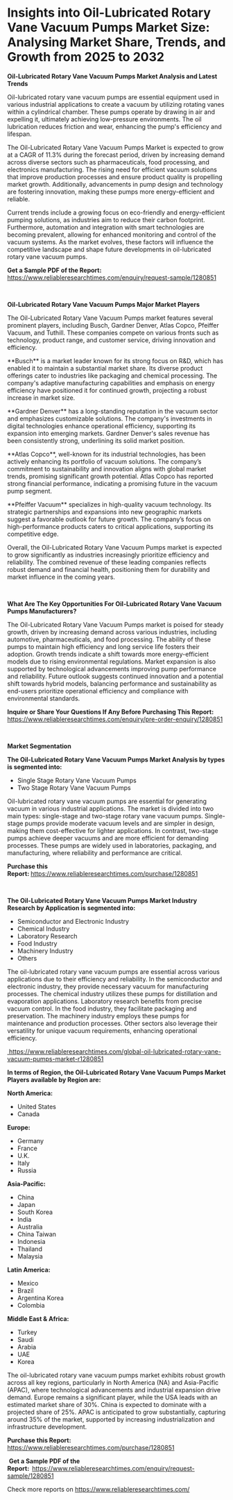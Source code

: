 <p><h1>Insights into Oil-Lubricated Rotary Vane Vacuum Pumps Market Size: Analysing Market Share, Trends, and Growth from 2025 to 2032</h1></p><p><strong>Oil-Lubricated Rotary Vane Vacuum Pumps Market Analysis and Latest Trends</strong></p>
<p><p>Oil-lubricated rotary vane vacuum pumps are essential equipment used in various industrial applications to create a vacuum by utilizing rotating vanes within a cylindrical chamber. These pumps operate by drawing in air and expelling it, ultimately achieving low-pressure environments. The oil lubrication reduces friction and wear, enhancing the pump's efficiency and lifespan.</p><p>The Oil-Lubricated Rotary Vane Vacuum Pumps Market is expected to grow at a CAGR of 11.3% during the forecast period, driven by increasing demand across diverse sectors such as pharmaceuticals, food processing, and electronics manufacturing. The rising need for efficient vacuum solutions that improve production processes and ensure product quality is propelling market growth. Additionally, advancements in pump design and technology are fostering innovation, making these pumps more energy-efficient and reliable.</p><p>Current trends include a growing focus on eco-friendly and energy-efficient pumping solutions, as industries aim to reduce their carbon footprint. Furthermore, automation and integration with smart technologies are becoming prevalent, allowing for enhanced monitoring and control of the vacuum systems. As the market evolves, these factors will influence the competitive landscape and shape future developments in oil-lubricated rotary vane vacuum pumps.</p></p>
<p><strong>Get a Sample PDF of the Report:&nbsp;</strong> <a href="https://www.reliableresearchtimes.com/enquiry/request-sample/1280851?utm_campaign=2993&utm_medium=2&utm_source=Github&utm_content=ia&utm_term=24032025&utm_id=oil-lubricated-rotary-vane-vacuum-pumps">https://www.reliableresearchtimes.com/enquiry/request-sample/1280851</a></p>
<p>&nbsp;</p>
<p><strong>Oil-Lubricated Rotary Vane Vacuum Pumps Major Market Players</strong></p>
<p><p>The Oil-Lubricated Rotary Vane Vacuum Pumps market features several prominent players, including Busch, Gardner Denver, Atlas Copco, Pfeiffer Vacuum, and Tuthill. These companies compete on various fronts such as technology, product range, and customer service, driving innovation and efficiency.</p><p>**Busch** is a market leader known for its strong focus on R&D, which has enabled it to maintain a substantial market share. Its diverse product offerings cater to industries like packaging and chemical processing. The company's adaptive manufacturing capabilities and emphasis on energy efficiency have positioned it for continued growth, projecting a robust increase in market size.</p><p>**Gardner Denver** has a long-standing reputation in the vacuum sector and emphasizes customizable solutions. The company's investments in digital technologies enhance operational efficiency, supporting its expansion into emerging markets. Gardner Denver's sales revenue has been consistently strong, underlining its solid market position.</p><p>**Atlas Copco**, well-known for its industrial technologies, has been actively enhancing its portfolio of vacuum solutions. The company’s commitment to sustainability and innovation aligns with global market trends, promising significant growth potential. Atlas Copco has reported strong financial performance, indicating a promising future in the vacuum pump segment.</p><p>**Pfeiffer Vacuum** specializes in high-quality vacuum technology. Its strategic partnerships and expansions into new geographic markets suggest a favorable outlook for future growth. The company’s focus on high-performance products caters to critical applications, supporting its competitive edge.</p><p>Overall, the Oil-Lubricated Rotary Vane Vacuum Pumps market is expected to grow significantly as industries increasingly prioritize efficiency and reliability. The combined revenue of these leading companies reflects robust demand and financial health, positioning them for durability and market influence in the coming years.</p></p>
<p>&nbsp;</p>
<p><strong>What Are The Key Opportunities For Oil-Lubricated Rotary Vane Vacuum Pumps Manufacturers?</strong></p>
<p><p>The Oil-Lubricated Rotary Vane Vacuum Pumps market is poised for steady growth, driven by increasing demand across various industries, including automotive, pharmaceuticals, and food processing. The ability of these pumps to maintain high efficiency and long service life fosters their adoption. Growth trends indicate a shift towards more energy-efficient models due to rising environmental regulations. Market expansion is also supported by technological advancements improving pump performance and reliability. Future outlook suggests continued innovation and a potential shift towards hybrid models, balancing performance and sustainability as end-users prioritize operational efficiency and compliance with environmental standards.</p></p>
<p><strong>Inquire or Share Your Questions If Any Before Purchasing This Report:</strong> <a href="https://www.reliableresearchtimes.com/enquiry/pre-order-enquiry/1280851?utm_campaign=2993&utm_medium=2&utm_source=Github&utm_content=ia&utm_term=24032025&utm_id=oil-lubricated-rotary-vane-vacuum-pumps">https://www.reliableresearchtimes.com/enquiry/pre-order-enquiry/1280851</a></p>
<p>&nbsp;</p>
<p><strong>Market Segmentation</strong></p>
<p><strong>The Oil-Lubricated Rotary Vane Vacuum Pumps Market Analysis by types is segmented into:</strong></p>
<p><ul><li>Single Stage Rotary Vane Vacuum Pumps</li><li>Two Stage Rotary Vane Vacuum Pumps</li></ul></p>
<p><p>Oil-lubricated rotary vane vacuum pumps are essential for generating vacuum in various industrial applications. The market is divided into two main types: single-stage and two-stage rotary vane vacuum pumps. Single-stage pumps provide moderate vacuum levels and are simpler in design, making them cost-effective for lighter applications. In contrast, two-stage pumps achieve deeper vacuums and are more efficient for demanding processes. These pumps are widely used in laboratories, packaging, and manufacturing, where reliability and performance are critical.</p></p>
<p><strong>Purchase this Report:&nbsp;</strong><a href="https://www.reliableresearchtimes.com/purchase/1280851?utm_campaign=2993&utm_medium=2&utm_source=Github&utm_content=ia&utm_term=24032025&utm_id=oil-lubricated-rotary-vane-vacuum-pumps">https://www.reliableresearchtimes.com/purchase/1280851</a></p>
<p>&nbsp;</p>
<p><strong>The Oil-Lubricated Rotary Vane Vacuum Pumps Market Industry Research by Application is segmented into:</strong></p>
<p><ul><li>Semiconductor and Electronic Industry</li><li>Chemical Industry</li><li>Laboratory Research</li><li>Food Industry</li><li>Machinery Industry</li><li>Others</li></ul></p>
<p><p>The oil-lubricated rotary vane vacuum pumps are essential across various applications due to their efficiency and reliability. In the semiconductor and electronic industry, they provide necessary vacuum for manufacturing processes. The chemical industry utilizes these pumps for distillation and evaporation applications. Laboratory research benefits from precise vacuum control. In the food industry, they facilitate packaging and preservation. The machinery industry employs these pumps for maintenance and production processes. Other sectors also leverage their versatility for unique vacuum requirements, enhancing operational efficiency.</p></p>
<p><a href="https://www.reliableresearchtimes.com/global-oil-lubricated-rotary-vane-vacuum-pumps-market-r1280851?utm_campaign=2993&utm_medium=2&utm_source=Github&utm_content=ia&utm_term=24032025&utm_id=oil-lubricated-rotary-vane-vacuum-pumps">&nbsp;https://www.reliableresearchtimes.com/global-oil-lubricated-rotary-vane-vacuum-pumps-market-r1280851</a></p>
<p><strong>In terms of Region, the Oil-Lubricated Rotary Vane Vacuum Pumps Market Players available by Region are:</strong></p>
<p>
    <p> <strong> North America: </strong>
        <ul>
            <li>United States</li>
            <li>Canada</li>
        </ul>
        </p> 
    <p> <strong> Europe: </strong>
        <ul>
            <li>Germany</li>
            <li>France</li>
            <li>U.K.</li>
            <li>Italy</li>
            <li>Russia</li>
        </ul>
        </p> 
    <p> <strong> Asia-Pacific: </strong>
        <ul>
            <li>China</li>
            <li>Japan</li>
            <li>South Korea</li>
            <li>India</li>
            <li>Australia</li>
            <li>China Taiwan</li>
            <li>Indonesia</li>
            <li>Thailand</li>
            <li>Malaysia</li>
        </ul>
        </p> 
    <p> <strong> Latin America: </strong>
        <ul>
            <li>Mexico</li>
            <li>Brazil</li>
            <li>Argentina Korea</li>
            <li>Colombia</li>
        </ul>
        </p> 
    <p> <strong> Middle East & Africa: </strong>
        <ul>
            <li>Turkey</li>
            <li>Saudi</li>
            <li>Arabia</li>
            <li>UAE</li>
            <li>Korea</li>
        </ul>
    </p>
    </p>
<p><p>The oil-lubricated rotary vane vacuum pumps market exhibits robust growth across all key regions, particularly in North America (NA) and Asia-Pacific (APAC), where technological advancements and industrial expansion drive demand. Europe remains a significant player, while the USA leads with an estimated market share of 30%. China is expected to dominate with a projected share of 25%. APAC is anticipated to grow substantially, capturing around 35% of the market, supported by increasing industrialization and infrastructure development.</p></p>
<p><strong>Purchase this Report: </strong><a href="https://www.reliableresearchtimes.com/purchase/1280851?utm_campaign=2993&utm_medium=2&utm_source=Github&utm_content=ia&utm_term=24032025&utm_id=oil-lubricated-rotary-vane-vacuum-pumps">https://www.reliableresearchtimes.com/purchase/1280851</a></p>
<p>&nbsp;<strong>Get a Sample PDF of the Report:&nbsp;&nbsp;</strong><a href="https://www.reliableresearchtimes.com/enquiry/request-sample/1280851?utm_campaign=2993&utm_medium=2&utm_source=Github&utm_content=ia&utm_term=24032025&utm_id=oil-lubricated-rotary-vane-vacuum-pumps">https://www.reliableresearchtimes.com/enquiry/request-sample/1280851</a></p>
<p><strong></strong></p>
<p>Check more reports on <a href="https://www.reliableresearchtimes.com/?utm_campaign=2993&utm_medium=2&utm_source=Github&utm_content=ia&utm_term=24032025&utm_id=oil-lubricated-rotary-vane-vacuum-pumps">https://www.reliableresearchtimes.com/</a></p>